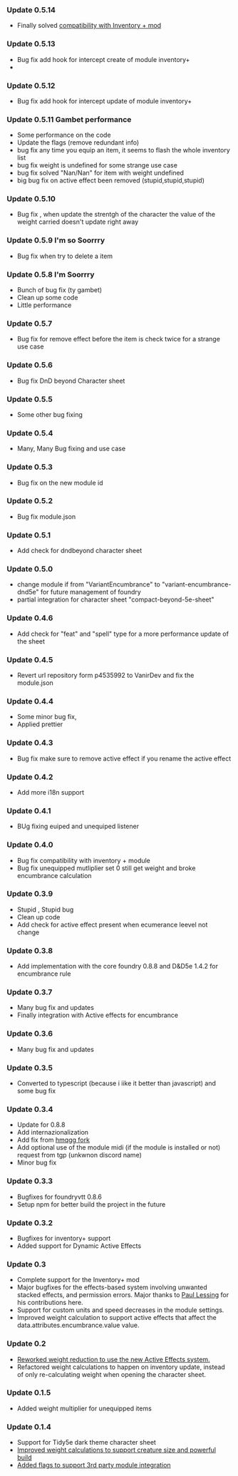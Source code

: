 ### Update 0.5.14

- Finally solved [compatibility with Inventory + mod](https://github.com/VanirDev/VariantEncumbrance/issues/42)

### Update 0.5.13

- Bug fix add hook for intercept create of module inventory+
- 
### Update 0.5.12

- Bug fix add hook for intercept update of module inventory+

### Update 0.5.11 Gambet performance

- Some performance on the code
- Update the flags (remove redundant info)
- bug fix any time you equip an item, it seems to flash the whole inventory list
- bug fix weight is undefined for some strange use case
- bug fix solved "Nan/Nan" for item with weight undefined
- big bug fix on active effect been removed (stupid,stupid,stupid)

### Update 0.5.10

- Bug fix , when update the strentgh of the character the value of the weight carried doesn't update right away

### Update 0.5.9 I'm so Soorrry

- Bug fix when try to delete a item

### Update 0.5.8 I'm Soorrry

- Bunch of bug fix (ty gambet)
- Clean up some code
- Little performance

### Update 0.5.7

- Bug fix for remove effect before the item is check twice for a strange use case

### Update 0.5.6

- Bug fix DnD beyond Character sheet

### Update 0.5.5

- Some other bug fixing

### Update 0.5.4

- Many, Many Bug fixing and use case

### Update 0.5.3

- Bug fix on the new module id

### Update 0.5.2

- Bug fix module.json

### Update 0.5.1

- Add check for dndbeyond character sheet

### Update 0.5.0

- change module if from "VariantEncumbrance" to "variant-encumbrance-dnd5e" for future management of foundry
- partial integration for character sheet "compact-beyond-5e-sheet"

### Update 0.4.6

- Add check for "feat" and "spell" type for a more performance update of the sheet

### Update 0.4.5

- Revert url repository form p4535992 to VanirDev and fix the module.json
### Update 0.4.4

- Some minor bug fix,
- Applied prettier

### Update 0.4.3

- Bug fix make sure to remove active effect if you rename the active effect
### Update 0.4.2

- Add more i18n support

### Update 0.4.1

- BUg fixing euiped and unequiped listener

### Update 0.4.0

- Bug fix compatibility with inventory + module
- Bug fix unequipped mutliplier set 0 still get weight and broke encumbrance calculation

### Update 0.3.9

- Stupid , Stupid bug
- Clean up code
- Add check for active effect present when ecumerance leevel not change

### Update 0.3.8

- Add implementation with the core foundry 0.8.8 and D&D5e 1.4.2 for encumbrance rule

### Update 0.3.7

- Many bug fix and updates
- Finally integration with Active effects for encumbrance
  
### Update 0.3.6

- Many bug fix and updates

### Update 0.3.5

- Converted to typescript (because i iike it better than javascript) and some bug fix
  
### Update 0.3.4

* Update for 0.8.8
* Add internazionalization
* Add fix from [hmqgg fork](https://github.com/hmqgg/VariantEncumbrance/commit/27004558654bbd28eeb419c35d8f88093fbb7605)
* Add optional use of the module midi (if the module is installed or not) request from tgp (unkwnon discord name)
* Minor bug fix
  
### Update 0.3.3
  
* Bugfixes for foundryvtt 0.8.6
* Setup npm for better build the project in the future
  
### Update 0.3.2
  
* Bugfixes for inventory+ support
* Added support for Dynamic Active Effects

### Update 0.3

* Complete support for the Inventory+ mod
* Major bugfixes for the effects-based system involving unwanted stacked effects, and permission errors. Major thanks to [Paul Lessing](https://github.com/paullessing) for his contributions here.
* Support for custom units and speed decreases in the module settings.
* Improved weight calculation to support active effects that affect the data.attributes.encumbrance.value value.

### Update 0.2

* [Reworked weight reduction to use the new Active Effects system.](#ActiveEffects)
* Refactored weight calculations to happen on inventory update, instead of only re-calculating weight when opening the character sheet.

### Update 0.1.5

* Added weight multiplier for unequipped items

### Update 0.1.4

* Support for Tidy5e dark theme character sheet
* [Improved weight calculations to support creature size and powerful build](#sizeAndBuild)
* [Added flags to support 3rd party module integration](#variantFlags)
